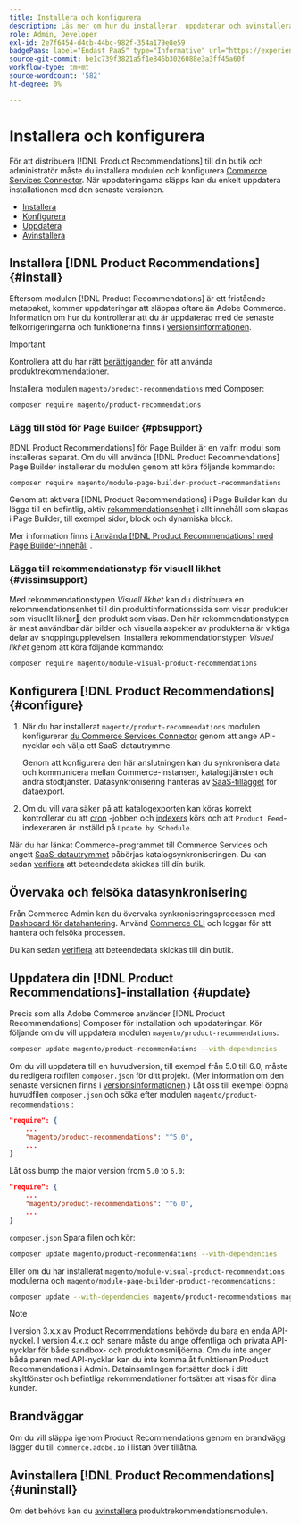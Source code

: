 ```yaml
---
title: Installera och konfigurera
description: Läs mer om hur du installerar, uppdaterar och avinstallerar [!DNL Product Recommendations].
role: Admin, Developer
exl-id: 2e7f6454-d4cb-44bc-982f-354a179e8e59
badgePaas: label="Endast PaaS" type="Informative" url="https://experienceleague.adobe.com/sv/docs/commerce/user-guides/product-solutions" tooltip="Gäller endast Adobe Commerce on Cloud-projekt (PaaS-infrastruktur som hanteras av Adobe) och lokala projekt."
source-git-commit: be1c739f3821a5f1e846b3026088e3a3ff45a60f
workflow-type: tm+mt
source-wordcount: '582'
ht-degree: 0%

---
```


# Installera och konfigurera

För att distribuera [!DNL Product Recommendations] till din butik och administratör måste du installera modulen och konfigurera [Commerce Services Connector](../landing/saas.md). När uppdateringarna släpps kan du enkelt uppdatera installationen med den senaste versionen.

- [Installera](#install)
- [Konfigurera](#configure)
- [Uppdatera](#update)
- [Avinstallera](#uninstall)

## Installera [!DNL Product Recommendations] {#install}

Eftersom modulen [!DNL Product Recommendations] är ett fristående metapaket, kommer uppdateringar att släppas oftare än Adobe Commerce. Information om hur du kontrollerar att du är uppdaterad med de senaste felkorrigeringarna och funktionerna finns i [versionsinformationen](release-notes.md).

>[!IMPORTANT]
>
>Kontrollera att du har rätt [berättiganden](../landing/saas.md#credentials) för att använda produktrekommendationer.

Installera modulen `magento/product-recommendations` med Composer:

```bash
composer require magento/product-recommendations
```

### Lägg till stöd för Page Builder {#pbsupport}

[!DNL Product Recommendations] för Page Builder är en valfri modul som installeras separat. Om du vill använda [!DNL Product Recommendations] Page Builder installerar du modulen genom att köra följande kommando:

```bash
composer require magento/module-page-builder-product-recommendations
```

Genom att aktivera [!DNL Product Recommendations] i Page Builder kan du lägga till en befintlig, aktiv [rekommendationsenhet](https://experienceleague.adobe.com/sv/docs/commerce-admin/page-builder/add-content/recommendations) i allt innehåll som skapas i Page Builder, till exempel sidor, block och dynamiska block.

Mer information finns [i Använda [!DNL Product Recommendations] med Page Builder-innehåll](page-builder.md) .

### Lägga till rekommendationstyp för visuell likhet {#vissimsupport}

Med rekommendationstypen _Visuell likhet_ kan du distribuera en rekommendationsenhet till din produktinformationssida som visar produkter som visuellt liknar[&#128279;](type.md#visualsim) den produkt som visas. Den här rekommendationstypen är mest användbar där bilder och visuella aspekter av produkterna är viktiga delar av shoppingupplevelsen. Installera rekommendationstypen _Visuell likhet_ genom att köra följande kommando:

```bash
composer require magento/module-visual-product-recommendations
```

## Konfigurera [!DNL Product Recommendations] {#configure}

1. När du har installerat `magento/product-recommendations` modulen konfigurerar [du Commerce Services Connector](../landing/saas.md) genom att ange API-nycklar och välja ett SaaS-datautrymme.

   Genom att konfigurera den här anslutningen kan du synkronisera data och kommunicera mellan Commerce-instansen, katalogtjänsten och andra stödtjänster. Datasynkronisering hanteras av [SaaS-tillägget](../data-export/overview.md) för dataexport.

1. Om du vill vara säker på att katalogexporten kan köras korrekt kontrollerar du att [cron](https://experienceleague.adobe.com/sv/docs/commerce-operations/configuration-guide/cli/configure-cron-jobs) -jobben och [indexers](https://experienceleague.adobe.com/sv/docs/commerce-operations/configuration-guide/cli/manage-indexers) körs och att `Product Feed`-indexeraren är inställd på `Update by Schedule`.

När du har länkat Commerce-programmet till Commerce Services och angett [SaaS-datautrymmet](../landing/saas.md#saas-configuration) påbörjas katalogsynkroniseringen. Du kan sedan [verifiera](verify.md) att beteendedata skickas till din butik.

## Övervaka och felsöka datasynkronisering

Från Commerce Admin kan du övervaka synkroniseringsprocessen med [Dashboard för datahantering](https://experienceleague.adobe.com/sv/docs/commerce-admin/systems/data-transfer/data-dashboard). Använd [Commerce CLI](../data-export/data-export-cli-commands.md#troubleshooting) och loggar för att hantera och felsöka processen.

Du kan sedan [verifiera](verify.md) att beteendedata skickas till din butik.

## Uppdatera din [!DNL Product Recommendations]-installation {#update}

Precis som alla Adobe Commerce använder [!DNL Product Recommendations] Composer för installation och uppdateringar. Kör följande om du vill uppdatera modulen `magento/product-recommendations`:

```bash
composer update magento/product-recommendations --with-dependencies
```

Om du vill uppdatera till en huvudversion, till exempel från 5.0 till 6.0, måste du redigera rotfilen `composer.json` för ditt projekt. (Mer information om den senaste versionen finns i [versionsinformationen](release-notes.md).) Låt oss till exempel öppna huvudfilen `composer.json` och söka efter modulen `magento/product-recommendations` :

```json
"require": {
    ...
    "magento/product-recommendations": "^5.0",
    ...
}
```

Låt oss bump the major version from `5.0` to `6.0`:

```json
"require": {
    ...
    "magento/product-recommendations": "^6.0",
    ...
}
```

`composer.json` Spara filen och kör:

```bash
composer update magento/product-recommendations --with-dependencies
```

Eller om du har installerat `magento/module-visual-product-recommendations` modulerna och `magento/module-page-builder-product-recommendations` :

```bash
composer update --with-dependencies magento/product-recommendations magento/module-visual-product-recommendations magento/module-page-builder-product-recommendations
```

>[!NOTE]
>
> I version 3.x.x av Product Recommendations behövde du bara en enda API-nyckel. I version 4.x.x och senare måste du ange offentliga och privata API-nycklar för både sandbox- och produktionsmiljöerna. Om du inte anger båda paren med API-nycklar kan du inte komma åt funktionen Product Recommendations i Admin. Datainsamlingen fortsätter dock i ditt skyltfönster och befintliga rekommendationer fortsätter att visas för dina kunder.

## Brandväggar

Om du vill släppa igenom Product Recommendations genom en brandvägg lägger du till `commerce.adobe.io` i listan över tillåtna.

## Avinstallera [!DNL Product Recommendations] {#uninstall}

Om det behövs kan du [avinstallera](https://experienceleague.adobe.com/sv/docs/commerce-operations/installation-guide/tutorials/uninstall-modules) produktrekommendationsmodulen.
